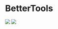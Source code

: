 # BetterTools
![](https://img.shields.io/codefactor/grade/github/OFENROHR100/BetterTools)
![](https://img.shields.io/github/downloads/OFENROHR100/BetterTools/total)
